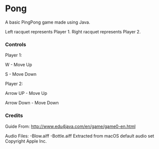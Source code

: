 # Pong

A basic PingPong game made using Java.

Left racquet represents Player 1.
Right racquet represents Player 2.

### Controls

Player 1:

  W - Move Up
  
  S - Move Down
  
Player 2:

  Arrow UP - Move Up
  
  Arrow Down - Move Down


### Credits

Guide From:
http://www.edu4java.com/en/game/game0-en.html

Audio Files:
-Blow.aiff
-Bottle.aiff
Extracted from macOS default audio set
Copyright Apple Inc.



